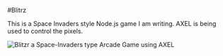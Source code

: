 #Blitrz

This is a Space Invaders style Node.js game I am writing. AXEL is being used to control the pixels. 


![Blitzr a Space-Invaders type Arcade Game using AXEL](http://i.imgur.com/ZYBBxnq.gif)
